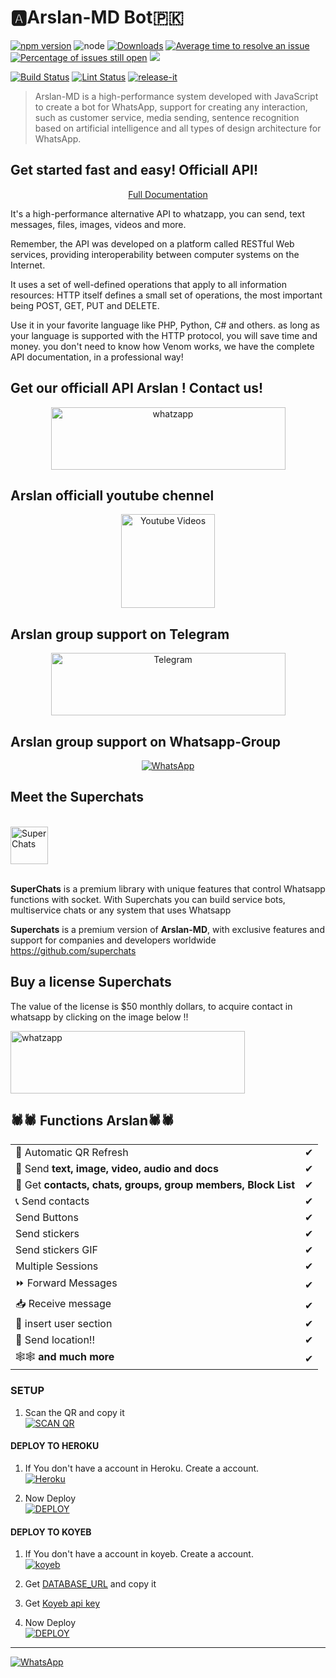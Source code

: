 # 🅰️Arslan-MD Bot🇵🇰

[![npm version](https://img.shields.io/npm/v/Arslan-MD-bot.svg?color=green)](https://www.npmjs.com/package/Arslan-MD-bot)
![node](https://img.shields.io/node/v/Arslan-MD-bot)
[![Downloads](https://img.shields.io/npm/dm/Arslan-MD-bot.svg)](https://www.npmjs.com/package/Arslan-MD-bot)
[![Average time to resolve an issue](http://isitmaintained.com/badge/resolution/orkestral/Arslan.svg)](http://isitmaintained.com/project/orkestral/Arslan 'Average time to resolve an issue')
[![Percentage of issues still open](http://isitmaintained.com/badge/open/orkestral/venom.svg)](http://isitmaintained.com/project/orkestral/venom 'Percentage of issues still open')
<a href="https://discord.gg/qCJ95FVbzR"><img src="https://img.shields.io/discord/772885202351292426?color=blueviolet&label=discord&style=flat" /></a>

[![Build Status](https://img.shields.io/github/actions/workflow/status/orkestral/Arslan/build.yml?branch=master)](https://github.com/orkestral/Arslan/actions)
[![Lint Status](https://img.shields.io/github/actions/workflow/status/orkestral/Arslan/lint.yml?branch=master&label=lint)](https://github.com/orkestral/Arslan/actions)
[![release-it](https://img.shields.io/badge/%F0%9F%93%A6%F0%9F%9A%80-release--it-e10079.svg)](https://github.com/release-it/release-it)

> Arslan-MD is a high-performance system developed with JavaScript to create a bot for WhatsApp, support for creating any interaction, such as customer service, media sending, sentence recognition based on artificial intelligence and all types of design architecture for WhatsApp.

## Get started fast and easy! Officiall API!

<p align="center">
  <a href="https://docs.orkestral.io/Arslan">Full Documentation</a>
</p>

<p>
It's a high-performance alternative API to whatzapp, you can send, text messages, files, images, videos and more.
</p>
<p>
Remember, the API was developed on a platform called RESTful Web services, providing interoperability between computer systems on the Internet.
</p>
<p>
It uses a set of well-defined operations that apply to all information resources: HTTP itself defines a small set of operations, the most important being POST, GET, PUT and DELETE.
</p>
<p>
Use it in your favorite language like PHP, Python, C# and others. as long as your language is supported with the HTTP protocol, you will save time and money. you don't need to know how Venom works, we have the complete API documentation, in a professional way!
</p>

## Get our officiall API Arslan ! Contact us!

<p align="center">
<a target="_blank" href="https://wa.me/+923237045919&text=I%20want%20access%20to%20API%20Venom" target="_blank"><img title="whatzapp" height="100" width="375" src="https://upload.wikimedia.org/wikipedia/commons/thumb/f/f7/WhatsApp_logo.svg/2000px-WhatsApp_logo.svg.png"></a>

## Arslan officiall youtube chennel

<p align="center">
<a target="_blank" href="https://youtube.com/@Arslan010_officiall"><img title="Youtube Videos" src="https://github.com/Alien-alfa/Alien-alfa/blob/beta/MD-Images/yt.png?raw=true" width="150"></a>



## Arslan group support on Telegram

<p align="center">
  <a target="_blank" href="https://t.me/joinchat/" target="_blank"><img title="Telegram" height="100" width="375" src="https://user-images.githubusercontent.com/66584466/117182238-7d1d8980-adac-11eb-9a70-e32f90c3d4e5.png"></a>

## Arslan group support on Whatsapp-Group

<p align="center">
  <a target="_blank" href="https://chat.whatsapp.com/HJwsNbmsbKn5t6ME78zvMS"><img alt="WhatsApp" src="https://img.shields.io/badge/-Whatsapp%20Group-blue?style=for-the-badge&logo=whatsapp&logoColor=white"/></a>

## Meet the Superchats

<br>
<a href='https://github.com/superchats'><img src='https://github.com/superchats/raw/main/img/superchats.png' height='60' alt='SuperChats' aria-label='https://github.com/superchats' /></a>
<br>
<br>

**SuperChats** is a premium library with unique features that control Whatsapp functions with socket.
With Superchats you can build service bots, multiservice chats or any system that uses Whatsapp

**Superchats** is a premium version of **Arslan-MD**, with exclusive features and support for companies and developers worldwide
<br>
<a href='https://github.com/superchats'>https://github.com/superchats</a>

## Buy a license Superchats

The value of the license is $50 monthly dollars, to acquire contact in whatsapp by clicking on the image below !!

<a target="_blank" href="https://wa.me/+923237045919&text=I%20want%20to%20buy%201%20license" target="_blank"><img title="whatzapp" height="100" width="375" src="https://upload.wikimedia.org/wikipedia/commons/thumb/f/f7/WhatsApp_logo.svg/2000px-WhatsApp_logo.svg.png"></a>

## 🕷🕷 Functions Arslan🕷🕷

|                                                               |     |
| ------------------------------------------------------------- | --- |
| 🚻 Automatic QR Refresh                                       | ✔   |
| 📁 Send **text, image, video, audio and docs**                | ✔   |
| 👥 Get **contacts, chats, groups, group members, Block List** | ✔   |
| 📞 Send contacts                                              | ✔   |
| Send Buttons                                                  | ✔   |
| Send stickers                                                 | ✔   |
| Send stickers GIF                                             | ✔   |
| Multiple Sessions                                             | ✔   |
| ⏩ Forward Messages                                           | ✔   |
| 📥 Receive message                                            | ✔   |
| 👤 insert user section                                        | ✔   |
| 📍 Send location!!                                            | ✔   |
| 🕸🕸 **and much more**                                          | ✔   |







### SETUP


  1. Scan the QR and copy it
    <br>
<a href='(https://hermit.adithyan.xyz/qr)' target="_blank"><img alt='SCAN QR' src='https://img.shields.io/badge/Scan_qr-100000?style=for-the-badge&logo=scan&logoColor=white&labelColor=black&color=black'/></a>

#### DEPLOY TO HEROKU 


  1. If You don't have a account in Heroku. Create a account.
    <br>
<a href='https://signup.heroku.com/' target="_blank"><img alt='Heroku' src='https://img.shields.io/badge/-Create-black?style=for-the-badge&logo=heroku&logoColor=white'/></a>

3. Now Deploy
    <br>
<a href='https://hermit.adithyan.xyz/deploy-heroku' target="_blank"><img alt='DEPLOY' src='https://img.shields.io/badge/-DEPLOY-black?style=for-the-badge&logo=heroku&logoColor=white'/></a>

#### DEPLOY TO KOYEB 

1. If You don't have a account in koyeb. Create a account.
    <br>
<a href='https://app.koyeb.com/auth/signup' target="_blank"><img alt='koyeb' src='https://img.shields.io/badge/-Create-black?style=for-the-badge&logo=koyeb&logoColor=white'/></a>

3. Get [DATABASE_URL](https://github.com/A-d-i-t-h-y-a-n/hermit-md/wiki/DATABASE_URL) and copy it

4. Get [Koyeb api key](https://app.koyeb.com/account/api)

2. Now Deploy
    <br>
<a href='https://hermit.adithyan.xyz/deploy-koyeb' target="_blank"><img alt='DEPLOY' src='https://img.shields.io/badge/-DEPLOY-black?style=for-the-badge&logo=koyeb&logoColor=white'/></a>  
***
<a href="https://chat.whatsapp.com/HJwsNbmsbKn5t6ME78zvMS"><img alt="WhatsApp" src="https://img.shields.io/badge/-Whatsapp%20Group-blue?style=for-the-badge&logo=whatsapp&logoColor=white"/></a>
